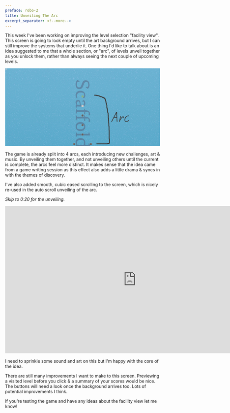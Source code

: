 ```yaml
---
preface: robo-2
title: Unveiling The Arc
excerpt_separator: <!--more-->
---
```

This week I've been working on improving the level selection "facility view". This screen is going to look empty until the art background arrives, but I can still improve the systems that underlie it. One thing I'd like to talk about is an idea suggested to me that a whole section, or "arc", of levels unveil together as you unlock them, rather than always seeing the next couple of upcoming levels.

![](/assets/2018-11-30/arc1.jpg "The first arc, the journey's beginning")

<!--more-->
The game is already split into 4 arcs, each introducing new challenges, art & music. By unveiling them together, and not unveiling others until the current is complete, the arcs feel more distinct. It makes sense that the idea came from a game writing session as this effect also adds a little drama & syncs in with the themes of discovery.

I've also added smooth, cubic eased scrolling to the screen, which is nicely re-used in the auto scroll unveiling of the arc.

_Skip to 0:20 for the unveiling._

<div class="video-wrap">
  <iframe width="850" height="478"
    src="https://www.youtube-nocookie.com/embed/FwbOQBUK9nQ"
    frameborder="0"
    allow="accelerometer; autoplay; encrypted-media; gyroscope; picture-in-picture"
    allowfullscreen>
  </iframe>
</div>

I need to sprinkle some sound and art on this but I'm happy with the core of the idea.

There are still many improvements I want to make to this screen. Previewing a visited level before you click & a summary of your scores would be nice. The buttons will need a look once the background arrives too. Lots of potential improvements I think.

If you're testing the game and have any ideas about the facility view let me know!
